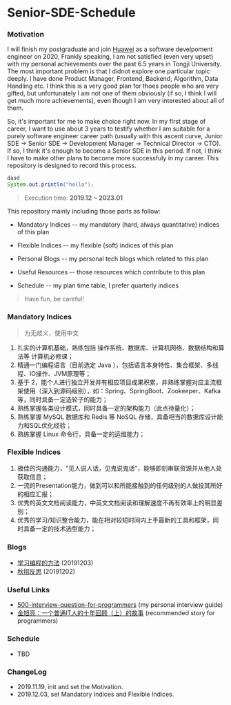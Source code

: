 # Senior-SDE-Schedule

### Motivation

I will finish my postgraduate and join [Huawei](https://www.huawei.com/cn/) as a software develpoment engineer on 2020, Frankly speaking, I am not satisfied (even very upset) with my personal achievements over the past 6.5 years in Tongji University. The most important problem is that I didnot explore one particular topic deeply. I have done Product Manager, Frontend, Backend, Algorithm, Data Handling etc. I think this is a very good plan for thoes people who are very gifted, but unfortunately I am not one of them obviously (if so, I think I will get much more achievements), even though I am very interested about all of them.

So, it's important for me to make choice right now. In my first stage of career, I want to use about 3 years to testify whether I am suitable for a purely software engineer career path (usually with this ascent curve, Junior SDE -> Senior SDE -> Development Manager -> Technical Director -> CTO). If so, I think it's enough to become a Senior SDE in this period. If not, I think I have to make other plans to become more successfuly in my career. This repository is designed to record this process.

```java
dasd
System.out.println("hello");
```





> Execution time: **2019.12 ~ 2023.01**

This repository mainly including those parts as follow:

* Mandatory Indices -- my mandatory (hard, always quantitative) indices of this plan

* Flexible Indices -- my flexible (soft) indices of this plan 

* Personal Blogs -- my personal tech blogs which related to this plan

* Useful Resources -- those resources which contribute to this plan

* Schedule -- my plan time table, I prefer quarterly indices

> Have fun, be careful!

### Mandatory Indices

> 为无歧义，使用中文

1. 扎实的计算机基础，熟练包括 操作系统、数据库、计算机网络、数据结构和算法等 计算机必修课；
2. 精通一门编程语言（目前选定 Java ），包括语言本身特性、集合框架、多线程、IO操作、JVM原理等；
3. 基于 2，能个人进行独立开发并有相应项目成果积累，并熟练掌握对应主流框架使用（深入到源码级别），如：Spring、SpringBoot、Zookeeper、Kafka 等，同时具备一定造轮子的能力；
4. 熟练掌握各类设计模式，同时具备一定的架构能力（此点待量化）；
5. 熟练掌握 MySQL 数据库和 Redis 等 NoSQL 存储，具备相当的数据库设计能力和SQL优化经验；
6. 熟练掌握 Linux 命令行，具备一定的运维能力；

### Flexible Indices

1. 极佳的沟通能力，“见人说人话，见鬼说鬼话”，能够即刻串联资源并从他人处获取信息；
2. 一流的Presentation能力，做到可以和所能接触到的任何级别的人做投其所好的相应汇报；
3. 优秀的英文文档阅读能力，中英文文档阅读和理解速度不再有效率上的明显差别；
4. 优秀的学习/知识整合能力，能在相对较短时间内上手最新的工具和框架，同时具备一定的技术选型能力；

### Blogs

* [学习编程的方法](./blogs/学习编程的方法.md) (20191203)
* [秋招反思](./blogs/秋招反思.md) (20191202)

### Useful Links

* [500-interview-question-for-programmers](https://github.com/KrisCheng/500-interview-question-for-programmers) (my personal interview guide)
* [金旭亮：一个普通IT人的十年回顾（上）的故事](http://www.fantiz5.com/gs/lizhi/mem/memooswsn.html) (recommended story for programmers)

### Schedule

* TBD

### ChangeLog

* 2019.11.19, init and set the Motivation.
* 2019.12.03, set Mandatory Indices and Flexible Indices.
